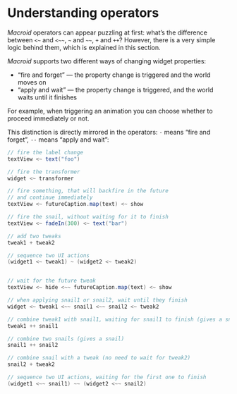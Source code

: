 # Understanding operators

*Macroid* operators can appear puzzling at first: what’s the difference between `<~` and `<~~`,
`~` and `~~`, `+` and `++`?
However, there is a very simple logic behind them, which is explained in this section.

*Macroid* supports two different ways of changing widget properties:
* “fire and forget” — the property change is triggered and the world moves on
* “apply and wait” — the property change is triggered, and the world waits until it finishes

For example, when triggering an animation you can choose whether to proceed immediately or not.

This distinction is directly mirrored in the operators: `·` means “fire and forget”, `··` means “apply and wait”:

```scala
// fire the label change
textView <~ text("foo")

// fire the transformer
widget <~ transformer

// fire something, that will backfire in the future
// and continue immediately
textView <~ futureCaption.map(text) <~ show

// fire the snail, without waiting for it to finish
textView <~ fadeIn(300) <~ text("bar")

// add two tweaks
tweak1 + tweak2

// sequence two UI actions
(widget1 <~ tweak1) ~ (widget2 <~ tweak2)


// wait for the future tweak
textView <~ hide <~~ futureCaption.map(text) <~ show

// when applying snail1 or snail2, wait until they finish
widget <~ tweak1 <~~ snail1 <~~ snail2 <~ tweak2

// combine tweak1 with snail1, waiting for snail1 to finish (gives a snail)
tweak1 ++ snail1

// combine two snails (gives a snail)
snail1 ++ snail2

// combine snail with a tweak (no need to wait for tweak2)
snail2 + tweak2

// sequence two UI actions, waiting for the first one to finish
(widget1 <~~ snail1) ~~ (widget2 <~~ snail2)
```